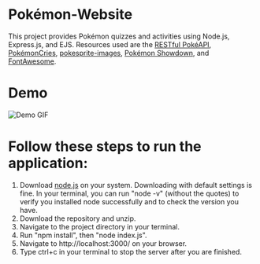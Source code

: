 # Pokémon-Website
This project provides Pokémon quizzes and activities using Node.js, Express.js, and EJS.
Resources used are the [RESTful PokéAPI](https://pokeapi.co/), [PokémonCries](https://pokemoncries.com), [pokesprite-images](https://www.npmjs.com/package/pokesprite-images), [Pokémon Showdown](https://play.pokemonshowdown.com/fx/?C=N;O=D), and [FontAwesome](https://fontawesome.com/).

# Demo
![Demo GIF](https://github.com/Marco-AntonioVega/Pokemon-Website/blob/main/misc/websiteDemo.gif)

# Follow these steps to run the application:

1) Download [node.js](https://nodejs.org/en/download/) on your system. Downloading with default settings is fine. In your terminal, you can run "node -v" (without the quotes) to verify you installed node successfully and to check the version you have.
2) Download the repository and unzip.
3) Navigate to the project directory in your terminal.
4) Run "npm install", then "node index.js".
5) Navigate to http://localhost:3000/ on your browser.
6) Type ctrl+c in your terminal to stop the server after you are finished.
